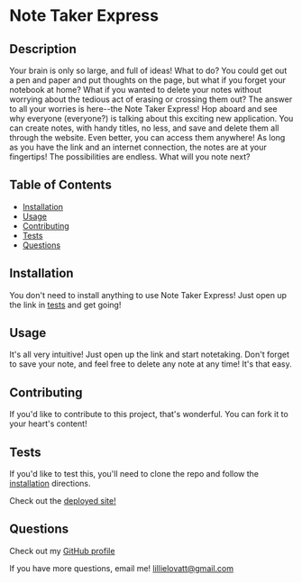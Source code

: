 # Note Taker Express


## Description

Your brain is only so large, and full of ideas! What to do? You could get out a pen and paper and put thoughts on the page, but what if you forget your notebook at home? What if you wanted to delete your notes without worrying about the tedious act of erasing or crossing them out? The answer to all your worries is here--the Note Taker Express! Hop aboard and see why everyone (everyone?) is talking about this exciting new application. You can create notes, with handy titles, no less, and save and delete them all through the website. Even better, you can access them anywhere! As long as you have the link and an internet connection, the notes are at your fingertips! The possibilities are endless. What will you note next?


## Table of Contents

* [Installation](#installation)
* [Usage](#usage)
* [Contributing](#contributing)
* [Tests](#tests)
* [Questions](#Questions)

## Installation

You don't need to install anything to use Note Taker Express! Just open up the link in [tests](#tests) and get going!


## Usage 

It's all very intuitive! Just open up the link and start notetaking. Don't forget to save your note, and feel free to delete any note at any time! It's that easy. 


        
## Contributing 
If you'd like to contribute to this project, that's wonderful. You can fork it to your heart's content!


## Tests 
If you'd like to test this, you'll need to clone the repo and follow the [installation](#installation) directions.

Check out the [deployed site!](https://afternoon-gorge-38241.herokuapp.com/)


## Questions
Check out my [GitHub profile](https://github.com/lillielovatt)

If you have more questions, email me! <lillielovatt@gmail.com>